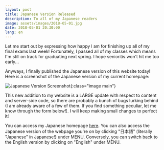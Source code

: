 ```yaml
---
layout: post
title: Japanese Version Released
description: To all of my Japanese readers
image: assets/images/2018-05-01.jpg
date: 2018-05-01 20:30:00
lang: en
---
```


Let me start out by expressing how happy I am for finishing up all of my final exams last week! Fortunately, I passed all of my classes which means I'm still on track for graduating next spring. I hope senioritis won't hit me too early...

Anyways, I finally published the Japanese version of this website today! Here is a screenshot of the Japanese version of my current homepage:

![Japanese Version Screenshot](/assets/images/2018-05-01.jpg){:class="image main"}

This new addition to my website is a LARGE update with respect to content and server-side code, so there are probably a bunch of bugs lurking behind (I am already aware of a few of them. If you find something peculiar, let me know through the form below!). I will keep making small changes to perfect it!

You can access my Japanese homepage [here](https://www.shutasuzuki.com/ja/). You can also access the Japanese version of the webpage you're on by clicking "日本語" (literally "Japanese" in Japanese!) under MENU. Conversely, you can switch back to the English version by clicking on "English" under MENU.
